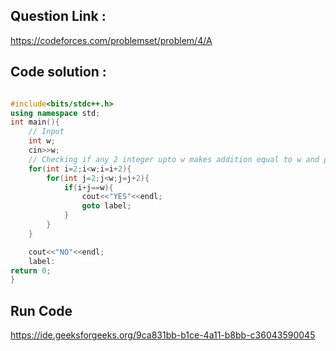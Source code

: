## Question Link :

https://codeforces.com/problemset/problem/4/A

## Code solution :

```cpp

#include<bits/stdc++.h>
using namespace std;
int main(){
    // Input
    int w;
    cin>>w;
    // Checking if any 2 integer upto w makes addition equal to w and printing msg.
    for(int i=2;i<w;i=i+2){
        for(int j=2;j<w;j=j+2){
            if(i+j==w){
                cout<<"YES"<<endl;
                goto label;
            }
        }
    }

    cout<<"NO"<<endl;
    label:
return 0;
}

```
## Run Code
https://ide.geeksforgeeks.org/9ca831bb-b1ce-4a11-b8bb-c36043590045
